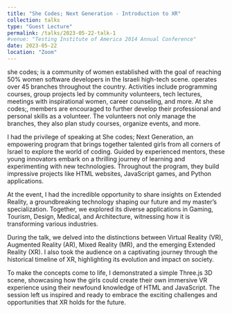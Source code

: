 ```yaml
---
title: "She Codes; Next Generation - Introduction to XR"
collection: talks
type: "Guest Lecture"
permalink: /talks/2023-05-22-talk-1
#venue: "Testing Institute of America 2014 Annual Conference"
date: 2023-05-22
location: "Zoom"
---
```


she codes; is a community of women established with the goal of reaching 50% women software developers in the Israeli high-tech scene. operates over 45 branches throughout the country. Activities include programming courses, group projects led by community volunteers, tech lectures, meetings with inspirational women, career counseling, and more. At she codes;, members are encouraged to further develop their professional and personal skills as a volunteer. The volunteers not only manage the branches, they also plan study courses, organize events, and more.

I had the privilege of speaking at She codes; Next Generation, an empowering program that brings together talented girls from all corners of Israel to explore the world of coding. Guided by experienced mentors, these young innovators embark on a thrilling journey of learning and experimenting with new technologies. Throughout the program, they build impressive projects like HTML websites, JavaScript games, and Python applications.

At the event, I had the incredible opportunity to share insights on Extended Reality, a groundbreaking technology shaping our future and my master’s specialization. Together, we explored its diverse applications in Gaming, Tourism, Design, Medical, and Architecture, witnessing how it is transforming various industries.

During the talk, we delved into the distinctions between Virtual Reality (VR), Augmented Reality (AR), Mixed Reality (MR), and the emerging Extended Reality (XR). I also took the audience on a captivating journey through the historical timeline of XR, highlighting its evolution and impact on society.

To make the concepts come to life, I demonstrated a simple Three.js 3D scene, showcasing how the girls could create their own immersive VR experience using their newfound knowledge of HTML and JavaScript. The session left us inspired and ready to embrace the exciting challenges and opportunities that XR holds for the future.
